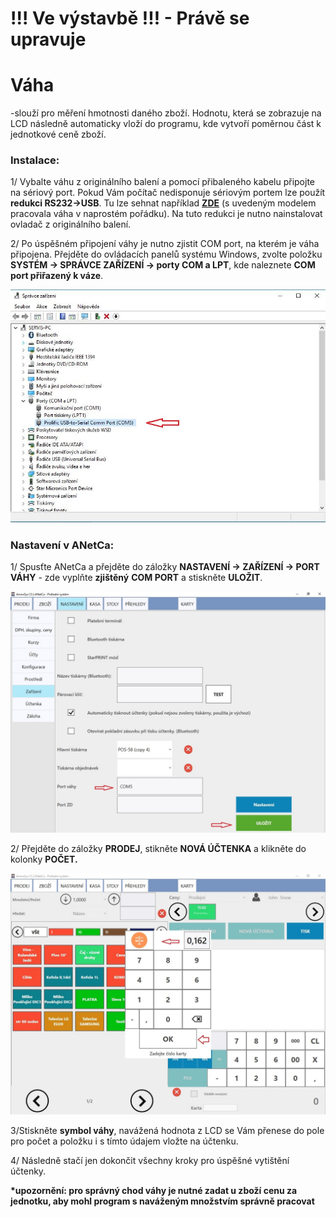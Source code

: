 # !!! Ve výstavbě !!! - Právě se upravuje

# Váha

-slouží pro měření hmotnosti daného zboží. Hodnotu, která se zobrazuje na LCD následně automaticky vloží do programu, kde vytvoří poměrnou část k jednotkové ceně zboží.

### Instalace:

1/ Vybalte váhu z originálního balení a pomocí přibaleného kabelu připojte na sériový port. Pokud Vám počítač nedisponuje sériovým portem lze použít **redukci RS232-&gt;USB**. Tu lze sehnat například [**ZDE**](http://i-tec.cz/?t=3&v=31 "RS232 to USB convertor") \(s uvedeným modelem pracovala váha v naprostém pořádku\). Na tuto redukci je nutno nainstalovat ovladač z originálního balení.

2/ Po úspěšném připojení váhy je nutno zjistit COM port, na kterém je váha připojena. Přejděte do ovládacích panelů systému Windows, zvolte položku **SYSTÉM -&gt; SPRÁVCE ZAŘÍZENÍ -&gt; porty COM a LPT**, kde naleznete **COM port přiřazený k váze**.

![](/assets/Vaha-spravce-zarizeni.JPG)



### **Nastavení v ANetCa:**

1/ Spusťte ANetCa a přejděte do záložky **NASTAVENÍ -&gt; ZAŘÍZENÍ -&gt; PORT VÁHY** - zde vyplňte **zjištěný** **COM PORT** a stiskněte **ULOŽIT**.

![](/assets/Vaha-nastaveni.jpg)

2/ Přejděte do záložky **PRODEJ**, stikněte **NOVÁ ÚČTENKA** a klikněte do kolonky **POČET.**

![](/assets/Vaha-PRODEJ.jpg)

3/Stiskněte **symbol váhy**, navážená hodnota z LCD se Vám přenese do pole pro počet a položku i s tímto údajem vložte na účtenku.

4/ Následně stačí jen dokončit všechny kroky pro úspěšné vytištění účtenky.





**\*upozornění: pro správný chod váhy je nutné zadat u zboží cenu za jednotku, aby mohl program s naváženým množstvím správně pracovat**

